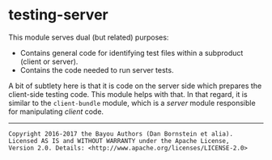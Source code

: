 testing-server
==============

This module serves dual (but related) purposes:

* Contains general code for identifying test files within a subproduct (client
  or server).
* Contains the code needed to run server tests.

A bit of subtlety here is that it is code on the server side which prepares
the client-side testing code. This module helps with that. In that regard, it
is similar to the `client-bundle` module, which is a _server_ module responsible
for manipulating _client_ code.

- - - - - - - - - -

```
Copyright 2016-2017 the Bayou Authors (Dan Bornstein et alia).
Licensed AS IS and WITHOUT WARRANTY under the Apache License,
Version 2.0. Details: <http://www.apache.org/licenses/LICENSE-2.0>
```
